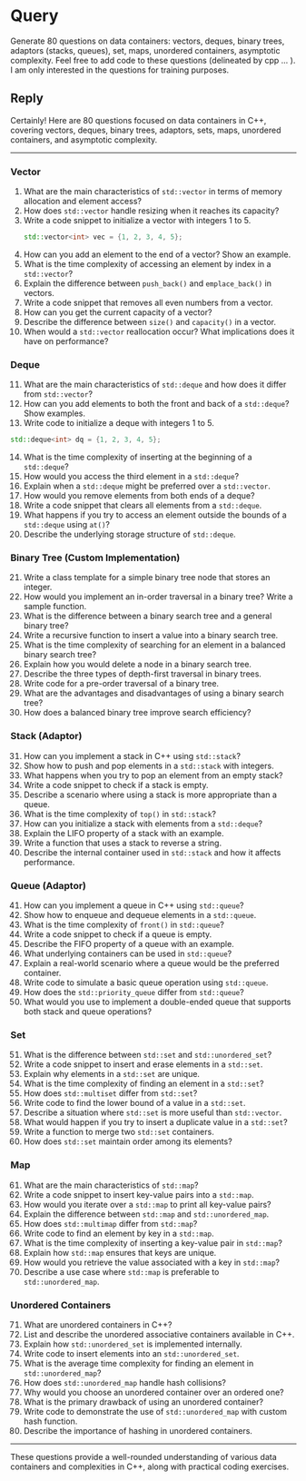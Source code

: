 # Query

Generate 80 questions on data containers: vectors, deques, binary trees, adaptors (stacks, queues), set, maps, unordered containers, asymptotic complexity. Feel free to add code to these questions (delineated by 
cpp ...
). I am only interested in the questions for training purposes. 

## Reply

Certainly! Here are 80 questions focused on data containers in C++, covering vectors, deques, binary trees, adaptors, sets, maps, unordered containers, and asymptotic complexity.

---

### Vector
1. What are the main characteristics of `std::vector` in terms of memory allocation and element access?
2. How does `std::vector` handle resizing when it reaches its capacity?
3. Write a code snippet to initialize a vector with integers 1 to 5.
   ```cpp
   std::vector<int> vec = {1, 2, 3, 4, 5};
   ```
4. How can you add an element to the end of a vector? Show an example.
5. What is the time complexity of accessing an element by index in a `std::vector`?
6. Explain the difference between `push_back()` and `emplace_back()` in vectors.
7. Write a code snippet that removes all even numbers from a vector.
8. How can you get the current capacity of a vector?
9. Describe the difference between `size()` and `capacity()` in a vector.
10. When would a `std::vector` reallocation occur? What implications does it have on performance?

### Deque
11. What are the main characteristics of `std::deque` and how does it differ from `std::vector`?
12. How can you add elements to both the front and back of a `std::deque`? Show examples.
13. Write code to initialize a deque with integers 1 to 5.
   ```cpp
   std::deque<int> dq = {1, 2, 3, 4, 5};
   ```
14. What is the time complexity of inserting at the beginning of a `std::deque`?
15. How would you access the third element in a `std::deque`?
16. Explain when a `std::deque` might be preferred over a `std::vector`.
17. How would you remove elements from both ends of a deque?
18. Write a code snippet that clears all elements from a `std::deque`.
19. What happens if you try to access an element outside the bounds of a `std::deque` using `at()`?
20. Describe the underlying storage structure of `std::deque`.

### Binary Tree (Custom Implementation)
21. Write a class template for a simple binary tree node that stores an integer.
22. How would you implement an in-order traversal in a binary tree? Write a sample function.
23. What is the difference between a binary search tree and a general binary tree?
24. Write a recursive function to insert a value into a binary search tree.
25. What is the time complexity of searching for an element in a balanced binary search tree?
26. Explain how you would delete a node in a binary search tree.
27. Describe the three types of depth-first traversal in binary trees.
28. Write code for a pre-order traversal of a binary tree.
29. What are the advantages and disadvantages of using a binary search tree?
30. How does a balanced binary tree improve search efficiency?

### Stack (Adaptor)
31. How can you implement a stack in C++ using `std::stack`?
32. Show how to push and pop elements in a `std::stack` with integers.
33. What happens when you try to pop an element from an empty stack?
34. Write a code snippet to check if a stack is empty.
35. Describe a scenario where using a stack is more appropriate than a queue.
36. What is the time complexity of `top()` in `std::stack`?
37. How can you initialize a stack with elements from a `std::deque`?
38. Explain the LIFO property of a stack with an example.
39. Write a function that uses a stack to reverse a string.
40. Describe the internal container used in `std::stack` and how it affects performance.

### Queue (Adaptor)
41. How can you implement a queue in C++ using `std::queue`?
42. Show how to enqueue and dequeue elements in a `std::queue`.
43. What is the time complexity of `front()` in `std::queue`?
44. Write a code snippet to check if a queue is empty.
45. Describe the FIFO property of a queue with an example.
46. What underlying containers can be used in `std::queue`?
47. Explain a real-world scenario where a queue would be the preferred container.
48. Write code to simulate a basic queue operation using `std::queue`.
49. How does the `std::priority_queue` differ from `std::queue`?
50. What would you use to implement a double-ended queue that supports both stack and queue operations?

### Set
51. What is the difference between `std::set` and `std::unordered_set`?
52. Write a code snippet to insert and erase elements in a `std::set`.
53. Explain why elements in a `std::set` are unique.
54. What is the time complexity of finding an element in a `std::set`?
55. How does `std::multiset` differ from `std::set`?
56. Write code to find the lower bound of a value in a `std::set`.
57. Describe a situation where `std::set` is more useful than `std::vector`.
58. What would happen if you try to insert a duplicate value in a `std::set`?
59. Write a function to merge two `std::set` containers.
60. How does `std::set` maintain order among its elements?

### Map
61. What are the main characteristics of `std::map`?
62. Write a code snippet to insert key-value pairs into a `std::map`.
63. How would you iterate over a `std::map` to print all key-value pairs?
64. Explain the difference between `std::map` and `std::unordered_map`.
65. How does `std::multimap` differ from `std::map`?
66. Write code to find an element by key in a `std::map`.
67. What is the time complexity of inserting a key-value pair in `std::map`?
68. Explain how `std::map` ensures that keys are unique.
69. How would you retrieve the value associated with a key in `std::map`?
70. Describe a use case where `std::map` is preferable to `std::unordered_map`.

### Unordered Containers
71. What are unordered containers in C++?
72. List and describe the unordered associative containers available in C++.
73. Explain how `std::unordered_set` is implemented internally.
74. Write code to insert elements into an `std::unordered_set`.
75. What is the average time complexity for finding an element in `std::unordered_map`?
76. How does `std::unordered_map` handle hash collisions?
77. Why would you choose an unordered container over an ordered one?
78. What is the primary drawback of using an unordered container?
79. Write code to demonstrate the use of `std::unordered_map` with custom hash function.
80. Describe the importance of hashing in unordered containers.

--- 

These questions provide a well-rounded understanding of various data containers and complexities in C++, along with practical coding exercises.
